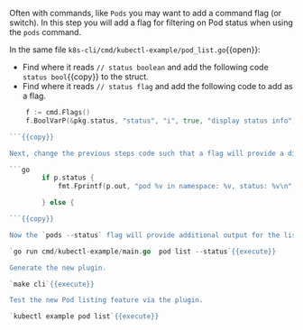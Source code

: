 Often with commands, like `Pods` you may want to add a command flag (or switch). In this step you will add a flag for filtering on Pod status when using the `pods` command.

In the same file `k8s-cli/cmd/kubectl-example/pod_list.go`{{open}}:

- Find where it reads `// status boolean` and add the following code `status bool`{{copy}} to the struct.
- Find where it reads `// status flag` and add the following code to add as a flag.

```go
	f := cmd.Flags()
	f.BoolVarP(&pkg.status, "status", "i", true, "display status info")

```{{copy}}

Next, change the previous steps code such that a flag will provide a different output.

```go
		if p.status {
			fmt.Fprintf(p.out, "pod %v in namespace: %v, status: %v\n", item.Name, item.Namespace, item.Status.Phase)

		} else {

```{{copy}}

Now the `pods --status` flag will provide additional output for the list.

`go run cmd/kubectl-example/main.go  pod list --status`{{execute}}

Generate the new plugin.

`make cli`{{execute}}

Test the new Pod listing feature via the plugin.

`kubectl example pod list`{{execute}}

```
